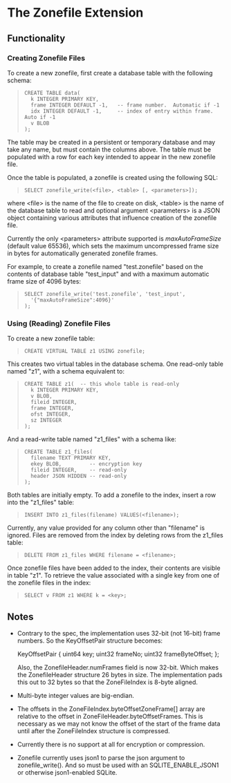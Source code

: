 
# The Zonefile Extension

## Functionality

### Creating Zonefile Files

To create a new zonefile, first create a database table with the following
schema:

>     CREATE TABLE data(
>       k INTEGER PRIMARY KEY,
>       frame INTEGER DEFAULT -1,   -- frame number.  Automatic if -1
>       idx INTEGER DEFAULT -1,     -- index of entry within frame.  Auto if -1
>       v BLOB
>     );

The table may be created in a persistent or temporary database and may
take any name, but must contain the columns above. The table must be 
populated with a row for each key intended to appear in the new zonefile
file.

Once the table is populated, a zonefile is created using the following
SQL:

>     SELECT zonefile_write(<file>, <table> [, <parameters>]);

where &lt;file&gt; is the name of the file to create on disk, &lt;table&gt; 
is the name of the database table to read and optional argument 
&lt;parameters&gt; is a JSON object containing various attributes that
influence creation of the zonefile file. 

Currently the only &lt;parameters&gt; attribute supported is 
<i>maxAutoFrameSize</i> (default value 65536), which sets the maximum 
uncompressed frame size in bytes for automatically generated zonefile 
frames.

For example, to create a zonefile named "test.zonefile" based on the
contents of database table "test_input" and with a maximum automatic
frame size of 4096 bytes:

>     SELECT zonefile_write('test.zonefile', 'test_input',
>       '{"maxAutoFrameSize":4096}'
>     );

### Using (Reading) Zonefile Files

To create a new zonefile table:

>     CREATE VIRTUAL TABLE z1 USING zonefile;

This creates two virtual tables in the database schema. One read-only table
named "z1", with a schema equivalent to:

>     CREATE TABLE z1(  -- this whole table is read-only
>       k INTEGER PRIMARY KEY,
>       v BLOB,
>       fileid INTEGER,
>       frame INTEGER,
>       ofst INTEGER,
>       sz INTEGER
>     );

And a read-write table named "z1_files" with a schema like:

>     CREATE TABLE z1_files(
>       filename TEXT PRIMARY KEY,
>       ekey BLOB,         -- encryption key
>       fileid INTEGER,    -- read-only
>       header JSON HIDDEN -- read-only
>     );

Both tables are initially empty. To add a zonefile to the index, insert a
row into the "z1_files" table:

>     INSERT INTO z1_files(filename) VALUES(<filename>);

Currently, any value provided for any column other than "filename" is 
ignored. Files are removed from the index by deleting rows from the
z1_files table:

>     DELETE FROM z1_files WHERE filename = <filename>;

Once zonefile files have been added to the index, their contents are 
visible in table "z1". To retrieve the value associated with a single
key from one of the zonefile files in the index:

>     SELECT v FROM z1 WHERE k = <key>;


## Notes

  *  Contrary to the spec, the implementation uses 32-bit (not 16-bit) frame
     numbers. So the KeyOffsetPair structure becomes:

     KeyOffsetPair
     {
       uint64  key;
       uint32  frameNo;
       uint32  frameByteOffset;
     };

     Also, the ZonefileHeader.numFrames field is now 32-bit. Which makes
     the ZonefileHeader structure 26 bytes in size. The implementation
     pads this out to 32 bytes so that the ZoneFileIndex is 8-byte aligned.

  *  Multi-byte integer values are big-endian.

  *  The offsets in the ZoneFileIndex.byteOffsetZoneFrame[] array are
     relative to the offset in ZoneFileHeader.byteOffsetFrames. This is
     necessary as we may not know the offset of the start of the frame data
     until after the ZoneFileIndex structure is compressed.

  *  Currently there is no support at all for encryption or compression.

  *  Zonefile currently uses json1 to parse the json argument to
     zonefile\_write(). And so must be used with an SQLITE\_ENABLE\_JSON1
     or otherwise json1-enabled SQLite.


